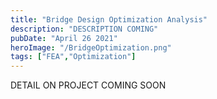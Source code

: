 ```yaml
---
title: "Bridge Design Optimization Analysis"
description: "DESCRIPTION COMING"
pubDate: "April 26 2021"
heroImage: "/BridgeOptimization.png"
tags: ["FEA","Optimization"]
---
```

DETAIL ON PROJECT COMING SOON
